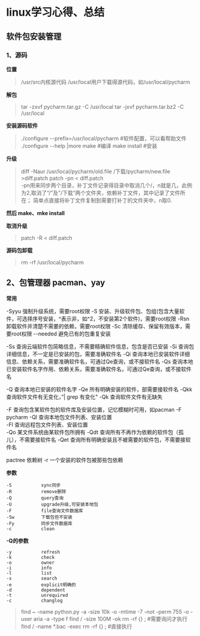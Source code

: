 # linux学习心得、总结

## 软件包安装管理
### 1、源码

   **位置**
   
   > /usr/src内核源代码
   /usr/local用户下载得源代码，如/usr/local/pycharm
      
   **解包**
   
   > tar -zxvf pycharm.tar.gz  -C /usr/local
   tar -jxvf pycharm.tar.bz2 -C /usr/local
      
   **安装源码软件**
    
   > ./configure --prefix=/usr/local/pycharm   #软件配置，可以看帮助文件 ./configure --help |more
   make  #编译
   make install  #安装
      
   **升级**
     
   > diff -Naur /usr/local/pycharm/old.file /下载/pycharm/new.file >diff.patch
   patch -pn < diff.patch  
   -pn用来同步两个目录，补丁文件记录得目录中取消几个/，n就是几，此例为2,取消了“/”及"/下载“两个文件夹，依赖补丁文件，其中记录了文件所在；
   简单点直接将补丁文件复制到需要打补丁的文件夹中，n取0.
   
   **然后 make、mke install**
      
   **取消升级**
   > patch -R < diff.patch
      
   **源码包卸载**
   > rm -rf /usr/local/pycharm
    
## 2、包管理器 pacman、yay

  **常用**
  
   -Syyu       强制升级系统，需要root权限
   -S          安装、升级软件包、包组(包含大量软件，可选择序号安装，^表示非，如^2，不安装第2个软件)，需要root权限
   -Rsn        卸载软件并清楚不需要的依赖，需要root权限
   -Sc         清除缓存、保留有效版本，需要root权限
   --needed    避免已有的包重复安装  
    
   -Ss         查询云端软件包简略信息，不需要精确软件信息，包含是否已安装
   -Si         查询包详细信息，不一定是已安装的包，需要准确软件名
   -Qi         查询本地已安装软件详细信息、依赖关系，需要准确软件名，可通过Qe查询，或不接软件名
   -Qs         查询本地已安装软件名字作用、依赖关系，需要准确软件名，可通过Qe查询，或不接软件名 
    
   -Q          查询本地已安装的软件名字
   -Qe         所有明确安装的软件，部需要接软件名
   -Qkk        查询软件文件有无变化，”| grep 有变化"
   -Qk         查询软件文件有无缺失
    
   -F          查询包含某软件包的软件库及安装位置，记忆模糊时可用，如pacman -F pycharm
   -Ql         查询本地包文件列表、安装位置         
   -Fl         查询远程包文件列表、安装位置  
   -Qo         某文件系统由某软件包所拥有
   -Qdt        查询所有不再作为依赖的软件包（孤儿），不需要接软件名
   -Qet        查询所有明确安装且不被需要的软件包，不需要接软件名
    
   pactree     依赖树
    -r         一个安装的软件包被那些包依赖   
    
  **参数**
  
    -S           sync同步
    -R           remove删除
    -Q           query查询
    -U           upgrade升级,可安装本地包
    -F           file查询文件数据库
    -Sw          下载包但不安装
    -Fy          同步文件数据库
    -c           clean
       
   **-Q的参数**
   
    -y           refresh
    -k           check
    -o           owner
    -i           info
    -l           list
    -s           search
    -e           explicit明确的
    -d           dependent
    -t           unrequired
    -c           changlog
   
   > find ~ -name python.py -a -size 10k -o -mtime -7 -not -perm 755 -o -user aria -a -type f
   > find / -size 100M -ok rm -rf {} \;         #需要询问才执行
   > find / -name *.bac -exec rm -rf {} \;      #直接执行
    
    
  
  
    
